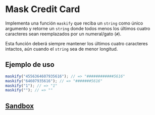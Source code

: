 # Mask Credit Card

Implementa una función `maskify` que reciba un `string` como único argumento y
retorne un `string` donde todos menos los últimos cuatro caracteres sean
reemplazados por un numeral/gato (`#`).

Esta función deberá siempre mantener los últimos cuatro caracteres intactos, aún
cuando el `string` sea de menor longitud.

## Ejemplo de uso

```js
maskify("4556364607935616"); // => "############5616"
maskify("64607935616"); // => "#######5616"
maskify("1"); // => "1"
maskify(""); // => ""
```

## [Sandbox](https://lab.cs50.io/Laboratoria/job-application-public/cs50/02-tech-mentoring/exercises/09-mask-credit-card/boilerplate/)
